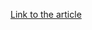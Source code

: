 [Link to the article](https://www.welivesecurity.com/en/eset-research/danabot-analyzing-fallen-empire/)
